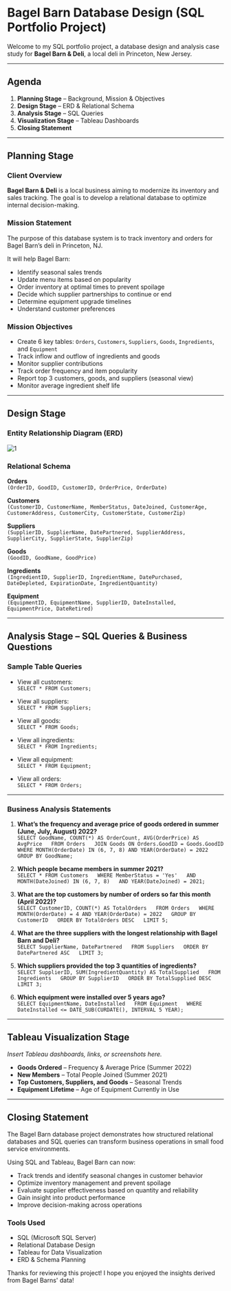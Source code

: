 # Bagel Barn Database Design (SQL Portfolio Project)

Welcome to my SQL portfolio project, a database design and analysis case study for **Bagel Barn & Deli**, a local deli in Princeton, New Jersey.

---

## Agenda

1. **Planning Stage** – Background, Mission & Objectives  
2. **Design Stage** – ERD & Relational Schema  
3. **Analysis Stage** – SQL Queries  
4. **Visualization Stage** – Tableau Dashboards  
5. **Closing Statement**

---

## Planning Stage

### Client Overview

**Bagel Barn & Deli** is a local business aiming to modernize its inventory and sales tracking. The goal is to develop a relational database to optimize internal decision-making.

### Mission Statement

The purpose of this database system is to track inventory and orders for Bagel Barn’s deli in Princeton, NJ.

It will help Bagel Barn:

- Identify seasonal sales trends  
- Update menu items based on popularity  
- Order inventory at optimal times to prevent spoilage  
- Decide which supplier partnerships to continue or end  
- Determine equipment upgrade timelines  
- Understand customer preferences

### Mission Objectives

- Create 6 key tables: `Orders`, `Customers`, `Suppliers`, `Goods`, `Ingredients`, and `Equipment`  
- Track inflow and outflow of ingredients and goods  
- Monitor supplier contributions  
- Track order frequency and item popularity  
- Report top 3 customers, goods, and suppliers (seasonal view)  
- Monitor average ingredient shelf life  

---

## Design Stage

### Entity Relationship Diagram (ERD)

![1](/Images/ddbb_erd.png)

### Relational Schema

**Orders**  
`(OrderID, GoodID, CustomerID, OrderPrice, OrderDate)`

**Customers**  
`(CustomerID, CustomerName, MemberStatus, DateJoined, CustomerAge, CustomerAddress, CustomerCity, CustomerState, CustomerZip)`

**Suppliers**  
`(SupplierID, SupplierName, DatePartnered, SupplierAddress, SupplierCity, SupplierState, SupplierZip)`

**Goods**  
`(GoodID, GoodName, GoodPrice)`

**Ingredients**  
`(IngredientID, SupplierID, IngredientName, DatePurchased, DateDepleted, ExpirationDate, IngredientQuantity)`

**Equipment**  
`(EquipmentID, EquipmentName, SupplierID, DateInstalled, EquipmentPrice, DateRetired)`

---

## Analysis Stage – SQL Queries & Business Questions

### Sample Table Queries

- View all customers:  
  `SELECT * FROM Customers;`

- View all suppliers:  
  `SELECT * FROM Suppliers;`

- View all goods:  
  `SELECT * FROM Goods;`

- View all ingredients:  
  `SELECT * FROM Ingredients;`

- View all equipment:  
  `SELECT * FROM Equipment;`

- View all orders:  
  `SELECT * FROM Orders;`

---

### Business Analysis Statements

1. **What’s the frequency and average price of goods ordered in summer (June, July, August) 2022?**  
   `SELECT GoodName, COUNT(*) AS OrderCount, AVG(OrderPrice) AS AvgPrice  
   FROM Orders  
   JOIN Goods ON Orders.GoodID = Goods.GoodID  
   WHERE MONTH(OrderDate) IN (6, 7, 8) AND YEAR(OrderDate) = 2022  
   GROUP BY GoodName;`

2. **Which people became members in summer 2021?**  
   `SELECT * FROM Customers  
   WHERE MemberStatus = 'Yes'  
   AND MONTH(DateJoined) IN (6, 7, 8)  
   AND YEAR(DateJoined) = 2021;`

3. **What are the top customers by number of orders so far this month (April 2022)?**  
   `SELECT CustomerID, COUNT(*) AS TotalOrders  
   FROM Orders  
   WHERE MONTH(OrderDate) = 4 AND YEAR(OrderDate) = 2022  
   GROUP BY CustomerID  
   ORDER BY TotalOrders DESC  
   LIMIT 5;`

4. **What are the three suppliers with the longest relationship with Bagel Barn and Deli?**  
   `SELECT SupplierName, DatePartnered  
   FROM Suppliers  
   ORDER BY DatePartnered ASC  
   LIMIT 3;`

5. **Which suppliers provided the top 3 quantities of ingredients?**  
   `SELECT SupplierID, SUM(IngredientQuantity) AS TotalSupplied  
   FROM Ingredients  
   GROUP BY SupplierID  
   ORDER BY TotalSupplied DESC  
   LIMIT 3;`

6. **Which equipment were installed over 5 years ago?**  
   `SELECT EquipmentName, DateInstalled  
   FROM Equipment  
   WHERE DateInstalled <= DATE_SUB(CURDATE(), INTERVAL 5 YEAR);`

---

## Tableau Visualization Stage

*Insert Tableau dashboards, links, or screenshots here.*

- **Goods Ordered** – Frequency & Average Price (Summer 2022)  
- **New Members** – Total People Joined (Summer 2021)  
- **Top Customers, Suppliers, and Goods** – Seasonal Trends  
- **Equipment Lifetime** – Age of Equipment Currently in Use  

---

## Closing Statement

The Bagel Barn database project demonstrates how structured relational databases and SQL queries can transform business operations in small food service environments.

Using SQL and Tableau, Bagel Barn can now:

- Track trends and identify seasonal changes in customer behavior  
- Optimize inventory management and prevent spoilage  
- Evaluate supplier effectiveness based on quantity and reliability  
- Gain insight into product performance  
- Improve decision-making across operations  

### Tools Used

- SQL (Microsoft SQL Server)  
- Relational Database Design  
- Tableau for Data Visualization  
- ERD & Schema Planning  

Thanks for reviewing this project! I hope you enjoyed the insights derived from Bagel Barns' data!
